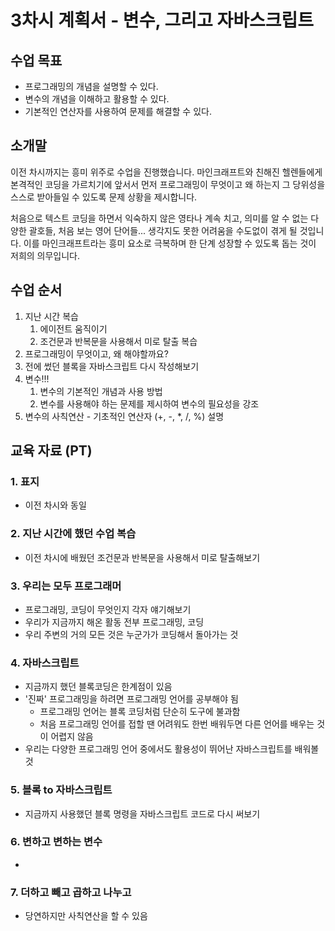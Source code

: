 # 3차시 계획서 - 변수, 그리고 자바스크립트

## 수업 목표

* 프로그래밍의 개념을 설명할 수 있다.
* 변수의 개념을 이해하고 활용할 수 있다.
* 기본적인 연산자를 사용하여 문제를 해결할 수 있다.

## 소개말

이전 차시까지는 흥미 위주로 수업을 진행했습니다. 마인크래프트와 친해진 헬렌들에게 본격적인 코딩을 가르치기에 앞서서 먼저 프로그래밍이 무엇이고 왜 하는지 그 당위성을 스스로 받아들일 수 있도록 문제 상황을 제시합니다.

처음으로 텍스트 코딩을 하면서 익숙하지 않은 영타나 계속 치고, 의미를 알 수 없는 다양한 괄호들, 처음 보는 영어 단어들... 생각지도 못한 어려움을 수도없이 겪게 될 것입니다. 이를 마인크래프트라는 흥미 요소로 극복하며 한 단계 성장할 수 있도록 돕는 것이 저희의 의무입니다.

## 수업 순서

1. 지난 시간 복습
    1. 에이전트 움직이기
    2. 조건문과 반복문을 사용해서 미로 탈출 복습
2. 프로그래밍이 무엇이고, 왜 해야할까요?
3. 전에 썼던 블록을 자바스크립트 다시 작성해보기
4. 변수!!!
    1. 변수의 기본적인 개념과 사용 방법
    2. 변수를 사용해야 하는 문제를 제시하여 변수의 필요성을 강조
5. 변수의 사칙연산 - 기초적인 연산자 (+, -, *, /, %) 설명

## 교육 자료 (PT)

### 1. 표지

* 이전 차시와 동일

### 2. 지난 시간에 했던 수업 복습

* 이전 차시에 배웠던 조건문과 반복문을 사용해서 미로 탈출해보기

### 3. 우리는 모두 프로그래머

* 프로그래밍, 코딩이 무엇인지 각자 얘기해보기
* 우리가 지금까지 해온 활동 전부 프로그래밍, 코딩
* 우리 주변의 거의 모든 것은 누군가가 코딩해서 돌아가는 것

### 4. 자바스크립트

* 지금까지 했던 블록코딩은 한계점이 있음
* '진짜' 프로그래밍을 하려면 프로그래밍 언어를 공부해야 됨
    * 프로그래밍 언어는 블록 코딩처럼 단순히 도구에 불과함
    * 처음 프로그래밍 언어를 접할 땐 어려워도 한번 배워두면 다른 언어를 배우는 것이 어렵지 않음
* 우리는 다양한 프로그래밍 언어 중에서도 활용성이 뛰어난 자바스크립트를 배워볼 것

### 5. 블록 to 자바스크립트

* 지금까지 사용했던 블록 명령을 자바스크립트 코드로 다시 써보기

### 6. 변하고 변하는 변수

* 

### 7. 더하고 빼고 곱하고 나누고

* 당연하지만 사칙연산을 할 수 있음

